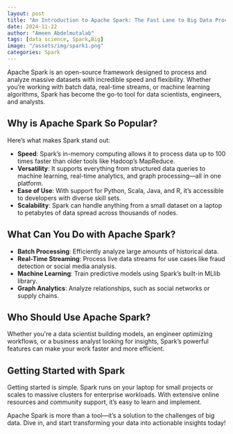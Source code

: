 ```yaml
---
layout: post
title: "An Introduction to Apache Spark: The Fast Lane to Big Data Processing"
date: 2024-11-22
author: "Ameen Abdelmutalab"
tags: [data science, Spark,Big]
image: "/assets/img/spark1.png"
categories: Spark
---
```

Apache Spark is an open-source framework designed to process and analyze massive datasets with incredible speed and flexibility. Whether you’re working with batch data, real-time streams, or machine learning algorithms, Spark has become the go-to tool for data scientists, engineers, and analysts.

## Why is Apache Spark So Popular?

Here’s what makes Spark stand out:

- **Speed**: Spark’s in-memory computing allows it to process data up to 100 times faster than older tools like Hadoop’s MapReduce.
- **Versatility**: It supports everything from structured data queries to machine learning, real-time analytics, and graph processing—all in one platform.
- **Ease of Use**: With support for Python, Scala, Java, and R, it’s accessible to developers with diverse skill sets.
- **Scalability**: Spark can handle anything from a small dataset on a laptop to petabytes of data spread across thousands of nodes.

## What Can You Do with Apache Spark?

- **Batch Processing**: Efficiently analyze large amounts of historical data.
- **Real-Time Streaming**: Process live data streams for use cases like fraud detection or social media analysis.
- **Machine Learning**: Train predictive models using Spark’s built-in MLlib library.
- **Graph Analytics**: Analyze relationships, such as social networks or supply chains.

## Who Should Use Apache Spark?

Whether you're a data scientist building models, an engineer optimizing workflows, or a business analyst looking for insights, Spark’s powerful features can make your work faster and more efficient.

## Getting Started with Spark

Getting started is simple. Spark runs on your laptop for small projects or scales to massive clusters for enterprise workloads. With extensive online resources and community support, it’s easy to learn and implement.

Apache Spark is more than a tool—it’s a solution to the challenges of big data. Dive in, and start transforming your data into actionable insights today!
